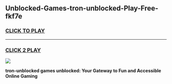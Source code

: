 
## Unblocked-Games-tron-unblocked-Play-Free-fkf7e
<h3>
<a href="https://premium76.site?title=tron-unblocked&ref=18A">CLICK TO PLAY</a></h3>
<hr>

<h3>
<a href="https://premium76.site?title=tron-unblocked&ref=18A">CLICK 2 PLAY</a>
  
</h3>

<a href="https://premium76.site?title=tron-unblocked&ref=18A"><img src="https://clearcache.store/games.png"></a>


**tron-unblocked games unblocked: Your Gateway to Fun and Accessible Online Gaming**
